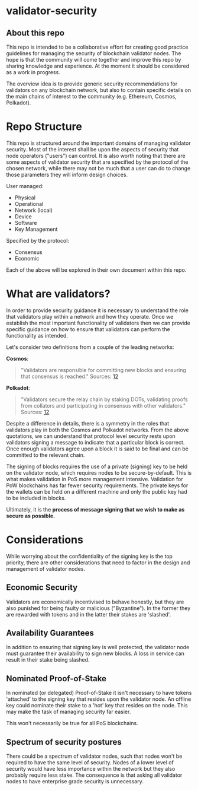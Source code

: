 # validator-security

## About this repo
This repo is intended to be a collaborative effort for creating good practice guidelines for managing the security of blockchain validator nodes. The hope is that the community will come together and improve this repo by sharing knowledge and experience. At the moment it should be considered as a work in progress.

The overview idea is to provide generic security recommendations for validators on any blockchain network, but also to contain specific details on the main chains of interest to the community (e.g. Ethereum, Cosmos, Polkadot).

# Repo Structure
This repo is structured around the important domains of managing validator security. Most of the interest shall be upon the aspects of security that node operators ("users") can control. It is also worth noting that there are some aspects of validator security that are specified by the protocol of the chosen network, while there may not be much that a user can do to change those parameters they will inform design choices.

User managed:
* Physical
* Operational
* Network (local)
* Device
* Software
* Key Management

Specified by the protocol:
* Consensus
* Economic

Each of the above will be explored in their own document within this repo.

# What are validators?
In order to provide security guidance it is necessary to understand the role that validators play within a network and how they operate. Once we establish the most important functionality of validators then we can provide specific guidance on how to ensure that validators can perform the functionality as intended.

Let's consider two definitions from a couple of the leading networks:

**Cosmos**:
> "Validators are responsible for committing new blocks and ensuring that consensus is reached."
Sources: [1](https://cosmos.network/)[2](https://cosmos.network/docs/validators/overview.html#introduction)

**Polkadot**:
> "Validators secure the relay chain by staking DOTs, validating proofs from collators and participating in consensus with other validators."
Sources: [1](https://polkadot.network)[2](https://github.com/paritytech/polkadot/wiki/Polkadot-Roles-&-Actors)

Despite a difference in details, there is a symmetry in the roles that validators play in both the Cosmos and Polkadot networks. From the above quotations, we can understand that protocol level security rests upon validators signing a message to indicate that a particular block is correct. Once enough validators agree upon a block it is said to be final and can be committed to the relevant chain.

The signing of blocks requires the use of a private (signing) key to be held on the validator node, which requires nodes to be secure-by-default. This is what makes validation in PoS more management intensive. Validation for PoW blockchains has far fewer security requirements. The private keys for the wallets can be held on a different machine and only the public key had to be included in blocks.

Ultimately, it is the **process of message signing that we wish to make as secure as possible.**



# Considerations
While worrying about the confidentiality of the signing key is the top priority, there are other considerations that need to factor in the design and management of validator nodes.

## Economic Security
Validators are economically incentivised to behave honestly, but they are also punished for being faulty or malicious ("Byzantine"). In the former they are rewarded with tokens and in the latter their stakes are 'slashed'.

## Availability Guarantees
In addition to ensuring that signing key is well protected, the validator node must guarantee their availability to sign new blocks. A loss in service can result in their stake being slashed.

## Nominated Proof-of-Stake
In nominated (or delegated) Proof-of-Stake it isn't necessary to have tokens 'attached' to the signing key that resides upon the validator node. An offline key could nominate their stake to a 'hot' key that resides on the node. This may make the task of managing security far easier.

This won't necessarily be true for all PoS blockchains.

## Spectrum of security postures
There could be a spectrum of validator nodes, such that nodes won't be required to have the same level of security. Nodes of a lower level of security would have less importance within the network but they also probably require less stake. The consequence is that asking all validator nodes to have enterprise grade security is unnecessary.
